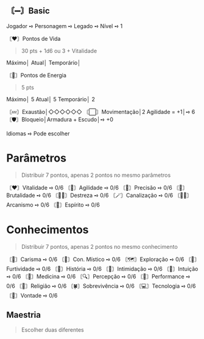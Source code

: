 ## 〘➖〙Basic
Jogador ➺ 
Personagem ➺ 
Legado ➺ 
Nível ➺ 1

〘❤️〙Pontos de Vida
> 30 pts + 1d6 ou 3 + Vitalidade

Máximo│ 
Atual│ 
Temporário│ 

〘🌟〙Pontos de Energia
> 5 pts

Máximo│ 5
Atual│ 5
Temporário│ 2

〘💤〙Exaustão│◇◇◇◇◇◇
〘⬜〙Movimentação│2 Agilidade = +1│➺ 6
〘🛡️〙Bloqueio│Armadura + Escudo│➺ +0

Idiomas ➺ Pode escolher

# Parâmetros
> Distribuir 7 pontos, apenas 2 pontos no mesmo parâmetros

〘❤️〙Vitalidade ➺ 0/6
〘👟️〙Agilidade ➺ 0/6
〘🎯〙Precisão ➺ 0/6
〘💪〙Brutalidade ➺ 0/6
〘🤹‍♂️〙Destreza ➺ 0/6
〘🪄〙Canalização ➺ 0/6
〘🧙‍♂️〙Arcanismo ➺ 0/6
〘🙏〙Espírito ➺ 0/6

# Conhecimentos
> Distribuir 7 pontos, apenas 2 pontos no mesmo conhecimento

〘💬〙Carisma ➺ 0/6
〘🔮〙Con. Místico ➺ 0/6
〘🗺️〙Exploração ➺ 0/6
〘🥷〙Furtividade ➺ 0/6
〘📖〙História ➺ 0/6
〘🔪〙Intimidação ➺ 0/6
〘🤍〙Intuição ➺ 0/6
〘🥼〙Medicina ➺ 0/6
〘🔍〙Percepção ➺ 0/6
〘🎨〙Performance ➺ 0/6
〘💠〙Religião ➺ 0/6
〘🍀〙Sobrevivência ➺ 0/6
〘💻〙Tecnologia ➺ 0/6
〘🪽〙Vontade ➺ 0/6

## Maestria
> Escolher duas diferentes
